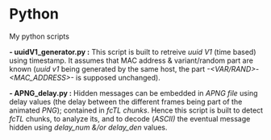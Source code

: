 # Python
My python scripts

**- uuidV1_generator.py :** This script is built to retreive _uuid V1_ (time based) using timestamp. It assumes that MAC address & variant/random part are known (_uuid v1_ being generated by the same host, the part _-<VAR/RAND>-<MAC_ADDRESS>-_ is supposed unchanged).

**- APNG_delay.py :** Hidden messages can be embedded in _APNG file_ using delay values (the delay between the different frames being part of the animated _PNG_); contained in _fcTL chunks_. Hence this script is built to detect _fcTL_ chunks, to analyze its, and to decode (_ASCII)_ the eventual message hidden using _delay_num &/or delay_den_ values.  
